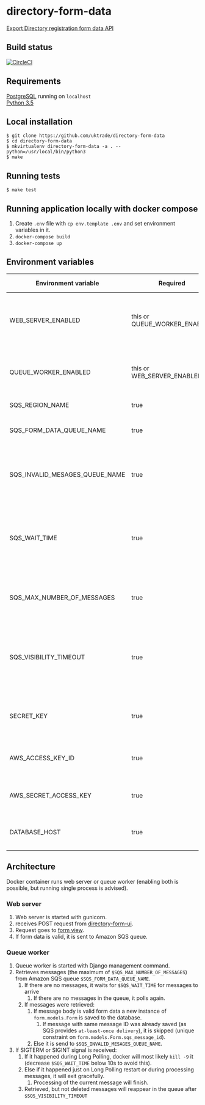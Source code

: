 # directory-form-data
[Export Directory registration form data API](https://www.directory.exportingisgreat.gov.uk/)

## Build status

[![CircleCI](https://circleci.com/gh/uktrade/directory-form-data/tree/master.svg?style=svg)](https://circleci.com/gh/uktrade/directory-form-data/tree/master)

## Requirements

[PostgreSQL](https://www.postgresql.org/) running on ``localhost``  
[Python 3.5](https://www.python.org/downloads/)

## Local installation

    $ git clone https://github.com/uktrade/directory-form-data
    $ cd directory-form-data
    $ mkvirtualenv directory-form-data -a . --python=/usr/local/bin/python3
    $ make


## Running tests

    $ make test

## Running application locally with docker compose

1. Create ``.env`` file with ``cp env.template .env`` and set environment variables in it.
2. ``docker-compose build``
3. ``docker-compose up``


## Environment variables

| Environment variable | Required | Default value | Description 
| ------------- | ------------- | ------------- | ------------- |
| WEB_SERVER_ENABLED | this or QUEUE_WORKER_ENABLED | true | Enables the webserver (gunicorn running Django) in docker container|
| QUEUE_WORKER_ENABLED | this or WEB_SERVER_ENABLED | true | Enables Amazon SQS queue worker in docker container|
| SQS_REGION_NAME | true | eu-west-1 | AWS region name |
| SQS_FORM_DATA_QUEUE_NAME | true | directory-form-data | AWS SQS queue name for form data |
| SQS_INVALID_MESAGES_QUEUE_NAME | true | directory-form-data-invalid | AWS SQS queue name for invalid messages from form data queue |
| SQS_WAIT_TIME | true | 20 (max value) | [AWS SQS Long Polling](docs.aws.amazon.com/AWSSimpleQueueService/latest/SQSDeveloperGuide/sqs-long-polling.html) - how long to wait for messages on single boto API call |
| SQS_MAX_NUMBER_OF_MESSAGES | true | 10 (max value) | How many messages to receive on single boto API call |
| SQS_VISIBILITY_TIMEOUT | true | 21600 (6 hours, max value is 43200) | After what time retrieved, but not deleted messages will return to the queue |
| SECRET_KEY | true | 'test' when running ``make test``, otherwise ``None`` | Django secret key |
| AWS_ACCESS_KEY_ID | true | ``None``, set in ``.env`` for local ``docker-compose`` | AWS access key ID |
| AWS_SECRET_ACCESS_KEY | true | ``None``, set in ``.env`` for local ``docker-compose`` | AWS secret access key |
| DATABASE_HOST | true | ``localhost``, ``postgres`` for ``docker-compose`` | Postgres database host name |


## Architecture
Docker container runs web server or queue worker (enabling both is possible, but running single process is advised).

### Web server
1. Web server is started with gunicorn.
2. receives POST request from [directory-form-ui](https://github.com/uktrade/directory-form).
3. Request goes to [form view](https://github.com/uktrade/directory-form-data/blob/master/form/views.py).
4. If form data is valid, it is sent to Amazon SQS queue. 

### Queue worker
1. Queue worker is started with Django management command.
2. Retrieves messages (the maximum of ``$SQS_MAX_NUMBER_OF_MESSAGES``) from Amazon SQS queue ``$SQS_FORM_DATA_QUEUE_NAME``.
    1. If there are no messages, it waits for ``$SQS_WAIT_TIME`` for messages to arrive 
        1. If there are no messages in the queue, it polls again.
    2. If messages were retrieved:
        1. If message body is valid form data a new instance of ``form.models.Form`` is saved to the database.
            1. If message with same message ID was already saved (as SQS provides ``at-least-once delivery``), it is skipped (unique constraint on ``form.models.Form.sqs_message_id``).
        2. Else it is send to ``$SQS_INVALID_MESAGES_QUEUE_NAME``.
3. If SIGTERM or SIGINT signal is received:
    1. If it happened during Long Polling, docker will most likely ``kill -9`` it (decrease ``$SQS_WAIT_TIME`` below 10s to avoid this).
    2. Else if it happened just on Long Polling restart or during processing messages, it will exit gracefully.
        1. Processing of the current message will finish.
    3. Retrieved, but not deleted messages will reappear in the queue after ``$SQS_VISIBILITY_TIMEOUT``
